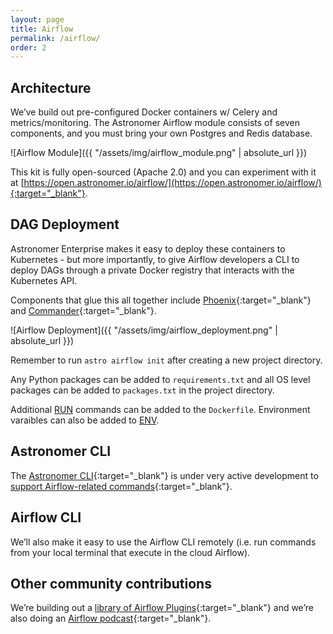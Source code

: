 ```yaml
---
layout: page
title: Airflow
permalink: /airflow/
order: 2
---
```




## Architecture

We’ve build out pre-configured Docker containers w/ Celery and metrics/monitoring.
The Astronomer Airflow module consists of seven components, and you must bring
your own Postgres and Redis database.

![Airflow Module]({{ "/assets/img/airflow_module.png" | absolute_url }})

This kit is fully open-sourced (Apache 2.0) and you can experiment with it at
[https://open.astronomer.io/airflow/](https://open.astronomer.io/airflow/){:target="_blank"}.

## DAG Deployment

Astronomer Enterprise makes it easy to deploy these containers
to Kubernetes - but more importantly, to give Airflow developers a
CLI to deploy DAGs through a private Docker registry that interacts
with the Kubernetes API.

Components that glue this all together include
[Phoenix](https://github.com/astronomerio/phoenix){:target="_blank"} and
[Commander](https://github.com/astronomerio/commander){:target="_blank"}.

![Airflow Deployment]({{ "/assets/img/airflow_deployment.png" | absolute_url }})

Remember to run `astro airflow init` after creating a new project directory.

Any Python packages can be added to `requirements.txt` and all OS level packages can be added to `packages.txt` in the project directory.

Additional [RUN](https://docs.docker.com/engine/reference/builder/#run
) commands can be added to the `Dockerfile`. Environment varaibles can also be added to [ENV](https://docs.docker.com/engine/reference/builder/#env).

## Astronomer CLI

The [Astronomer CLI](https://github.com/astronomerio/astro-cli){:target="_blank"} is
under very active development to
[support Airflow-related commands](https://github.com/astronomerio/astro-cli/blob/master/cmd/airflow.go){:target="_blank"}.

## Airflow CLI

We’ll also make it easy to use the Airflow CLI remotely
(i.e. run commands from your local terminal that execute in the
cloud Airflow).

## Other community contributions

We’re building out a
[library of Airflow Plugins](https://github.com/airflow-plugins){:target="_blank"}
and we’re also doing an
[Airflow podcast](soundcloud.com/the-airflow-podcast){:target="_blank"}.
